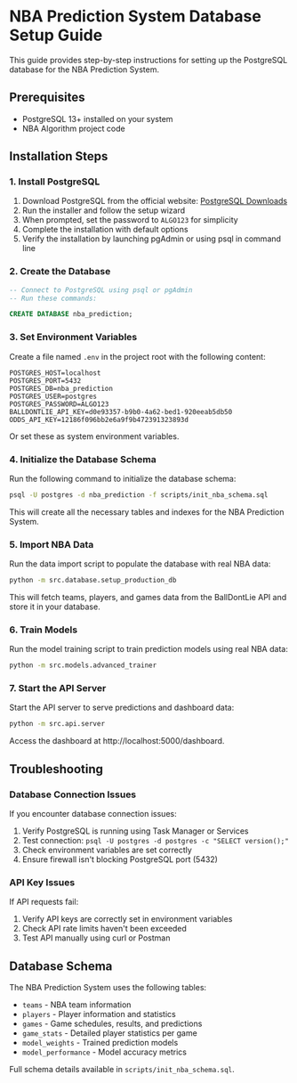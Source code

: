 # NBA Prediction System Database Setup Guide

This guide provides step-by-step instructions for setting up the PostgreSQL database for the NBA Prediction System.

## Prerequisites

- PostgreSQL 13+ installed on your system
- NBA Algorithm project code

## Installation Steps

### 1. Install PostgreSQL

1. Download PostgreSQL from the official website: [PostgreSQL Downloads](https://www.postgresql.org/download/windows/)
2. Run the installer and follow the setup wizard
3. When prompted, set the password to `ALGO123` for simplicity
4. Complete the installation with default options
5. Verify the installation by launching pgAdmin or using psql in command line

### 2. Create the Database

```sql
-- Connect to PostgreSQL using psql or pgAdmin
-- Run these commands:

CREATE DATABASE nba_prediction;
```

### 3. Set Environment Variables

Create a file named `.env` in the project root with the following content:

```
POSTGRES_HOST=localhost
POSTGRES_PORT=5432
POSTGRES_DB=nba_prediction
POSTGRES_USER=postgres
POSTGRES_PASSWORD=ALGO123
BALLDONTLIE_API_KEY=d0e93357-b9b0-4a62-bed1-920eeab5db50
ODDS_API_KEY=12186f096bb2e6a9f9b472391323893d
```

Or set these as system environment variables.

### 4. Initialize the Database Schema

Run the following command to initialize the database schema:

```bash
psql -U postgres -d nba_prediction -f scripts/init_nba_schema.sql
```

This will create all the necessary tables and indexes for the NBA Prediction System.

### 5. Import NBA Data

Run the data import script to populate the database with real NBA data:

```bash
python -m src.database.setup_production_db
```

This will fetch teams, players, and games data from the BallDontLie API and store it in your database.

### 6. Train Models

Run the model training script to train prediction models using real NBA data:

```bash
python -m src.models.advanced_trainer
```

### 7. Start the API Server

Start the API server to serve predictions and dashboard data:

```bash
python -m src.api.server
```

Access the dashboard at http://localhost:5000/dashboard.

## Troubleshooting

### Database Connection Issues

If you encounter database connection issues:

1. Verify PostgreSQL is running using Task Manager or Services
2. Test connection: `psql -U postgres -d postgres -c "SELECT version();"`
3. Check environment variables are set correctly
4. Ensure firewall isn't blocking PostgreSQL port (5432)

### API Key Issues

If API requests fail:

1. Verify API keys are correctly set in environment variables
2. Check API rate limits haven't been exceeded
3. Test API manually using curl or Postman

## Database Schema

The NBA Prediction System uses the following tables:

- `teams` - NBA team information
- `players` - Player information and statistics
- `games` - Game schedules, results, and predictions
- `game_stats` - Detailed player statistics per game
- `model_weights` - Trained prediction models
- `model_performance` - Model accuracy metrics

Full schema details available in `scripts/init_nba_schema.sql`.

